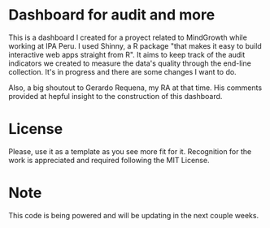 # Dashboard for audit and more
This is a dashboard I created for a proyect related to MindGrowth while working at IPA Peru. I used Shinny, a R package "that makes it easy to build interactive web apps straight from R". It aims to keep track of the audit indicators we created to measure the data's quality through the  end-line collection. It's in progress and there are some changes I want to do. 

Also, a big shoutout to Gerardo Requena, my RA at that time. His comments provided at hepful insight to the construction of this dashboard.

# License
Please, use it as a template as you see more fit for it. Recognition for the work is appreciated and required following the MIT License.

# Note
This code is being powered and will be updating in the next couple weeks.
